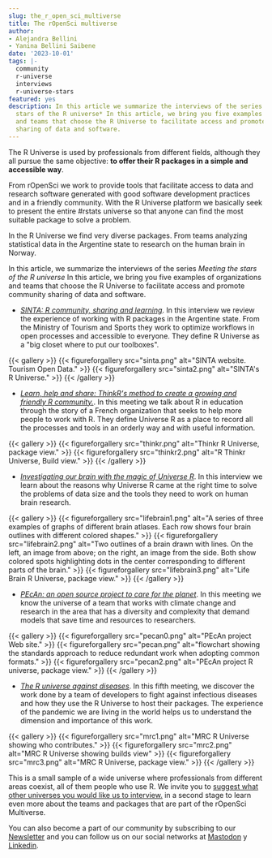 ```yaml
---
slug: the_r_open_sci_multiverse
title: The rOpenSci multiverse
author:
- Alejandra Bellini
- Yanina Bellini Saibene
date: '2023-10-01'
tags: |-
  community
  r-universe
  interviews
  r-universe-stars
featured: yes
description: In this article we summarize the interviews of the series *Meeting the
  stars of the R universe* In this article, we bring you five examples of organizations
  and teams that choose the R Universe to facilitate access and promote community
  sharing of data and software.
---
```


The R Universe is used by professionals from different fields, although they all pursue the same objective: **to offer their R packages in a simple and accessible way**.

From rOpenSci we work to provide tools that facilitate access to data and research software generated with good software development practices and in a friendly community. With the R Universe platform we basically seek to present the entire #rstats universe so that anyone can find the most suitable package to solve a problem.

In the R Universe we find very diverse packages. From teams analyzing statistical data in the Argentine state to research on the human brain in Norway.

In this article, we summarize the interviews of the series *Meeting the stars of the R universe* In this article, we bring you five examples of organizations and teams that choose the R Universe to facilitate access and promote community sharing of data and software.

- *[SINTA: R community, sharing and learning](/es/blog/2022/11/23/r-universe-stars-1-es/)*. In this interview we review the experience of working with R packages in the Argentine state. From the Ministry of Tourism and Sports they work to optimize workflows in open processes and accessible to everyone. They define R Universe as a "big closet where to put our toolboxes".

{{\< gallery >}}
{{\< figureforgallery src="sinta.png" alt="SINTA website. Tourism Open Data."  >}}
{{\< figureforgallery src="sinta2.png" alt="SINTA's R Universe."  >}}
{{\< /gallery >}}

- *[Learn, help and share: ThinkR's method to create a growing and friendly R community.](es/blog/2023/02/28/r-universe-stars-2-es/)*. In this meeting we talk about R in education through the story of a French organization that seeks to help more people to work with R. They define Universe R as a place to record all the processes and tools in an orderly way and with useful information.

{{\< gallery >}}
{{\< figureforgallery src="thinkr.png" alt="Thinkr R Universe, package view."  >}}
{{\< figureforgallery src="thinkr2.png" alt="R Thinkr Universe, Build view."  >}}
{{\< /gallery >}}

- *[Investigating our brain with the magic of Universe R](/es/blog/2023/03/30/r-universe-stars-3-es/)*. In this interview we learn about the reasons why Universe R came at the right time to solve the problems of data size and the tools they need to work on human brain research.

{{\< gallery >}}
{{\< figureforgallery src="lifebrain1.png" alt="A series of three examples of graphs of different brain atlases. Each row shows four brain outlines with different colored shapes."  >}}
{{\< figureforgallery src="lifebrain2.png" alt="Two outlines of a brain drawn with lines. On the left, an image from above; on the right, an image from the side. Both show colored spots highlighting dots in the center corresponding to different parts of the brain."  >}}
{{\< figureforgallery src="lifebrain3.png" alt="Life Brain R Universe, package view."  >}}
{{\< /gallery >}}

- *[PEcAn: an open source project to care for the planet](/es/blog/2023/06/06/r-universe-stars-4-es/)*. In this meeting we know the universe of a team that works with climate change and research in the area that has a diversity and complexity that demand models that save time and resources to researchers.

{{\< gallery >}}
{{\< figureforgallery src="pecan0.png" alt="PEcAn project Web site."  >}}
{{\< figureforgallery src="pecan.png" alt="flowchart showing the standards approach to reduce redundant work when adopting common formats."  >}}
{{\< figureforgallery src="pecan2.png" alt="PEcAn project R universe, package view."  >}}
{{\< /gallery >}}

- *[The R universe against diseases](/es/blog/2023/06/06/r-universe-stars-4-es/)*. In this fifth meeting, we discover the work done by a team of developers to fight against infectious diseases and how they use the R Universe to host their packages. The experience of the pandemic we are living in the world helps us to understand the dimension and importance of this work.

{{\< gallery >}}
{{\< figureforgallery src="mrc1.png" alt="MRC R Universe showing who contributes."  >}}
{{\< figureforgallery src="mrc2.png" alt="MRC R Universe showing builds view"  >}}
{{\< figureforgallery src="mrc3.png" alt="MRC R Universe, package view."  >}}
{{\< /gallery >}}

This is a small sample of a wide universe where professionals from different areas coexist, all of them people who use R. We invite you to [suggest what other universes you would like us to interview.](mailto:yabellini@ropensci.org) in a second stage to learn even more about the teams and packages that are part of the rOpenSci Multiverse.

You can also become a part of our community by subscribing to our [Newsletter](/news/) and you can follow us on our social networks at [Mastodon](https://hachyderm.io/@rOpenSci) y [Linkedin](https://www.linkedin.com/company/ropensci/).



